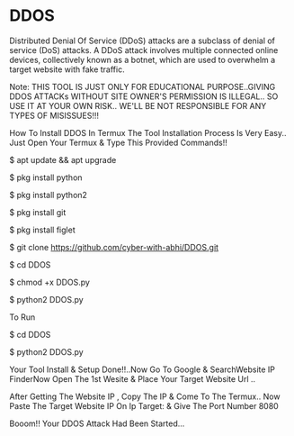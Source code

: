 # DDOS

Distributed Denial Of Service (DDoS) attacks are a subclass of denial of service (DoS) attacks. A DDoS attack involves multiple connected online devices, collectively known as a botnet, which are used to overwhelm a target website with fake traffic.

Note: THIS TOOL IS JUST ONLY FOR EDUCATIONAL PURPOSE..GIVING DDOS ATTACKs WITHOUT SITE OWNER'S PERMISSION IS ILLEGAL.. SO USE IT AT YOUR OWN RISK.. WE'LL BE NOT RESPONSIBLE FOR ANY TYPES OF MISISSUES!!!

How To Install DDOS In Termux The Tool Installation Process Is Very Easy.. Just Open Your Termux & Type This Provided Commands!!

$ apt update && apt upgrade

$ pkg install python

$ pkg install python2

$ pkg install git

$ pkg install figlet

$ git clone https://github.com/cyber-with-abhi/DDOS.git

$ cd DDOS

$ chmod +x DDOS.py

$ python2 DDOS.py

To Run

$ cd DDOS

$ python2 DDOS.py

Your Tool Install & Setup Done!!..Now Go To Google & SearchWebsite IP FinderNow Open The 1st Wesite & Place Your Target Website Url ..

After Getting The Website IP , Copy The IP & Come To The Termux.. Now Paste The Target Website IP On Ip Target: & Give The Port Number 8080

Booom!! Your DDOS Attack Had Been Started...
